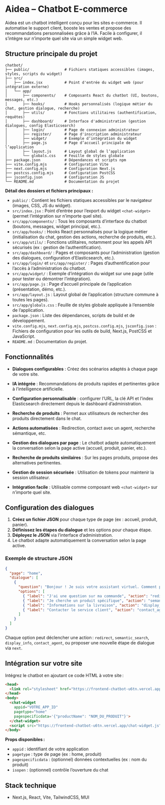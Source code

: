 
# Aidea – Chatbot E-commerce

Aidea est un chatbot intelligent conçu pour les sites e-commerce. Il automatise le support client, booste les ventes et propose des recommandations personnalisées grâce à l’IA. Facile à configurer, il s’intègre sur n’importe quel site via un simple widget web.



## Structure principale du projet

```
chatbot/
├── public/                # Fichiers statiques accessibles (images, styles, scripts du widget)
├── src/
│   ├── index.jsx          # Point d'entrée du widget web (pour intégration externe)
│   └── app/
│       ├── components/    # Composants React du chatbot (UI, boutons, messages, etc.)
│       ├── hooks/         # Hooks personnalisés (logique métier du chat, gestion dialogue, recherche)
│       ├── utils/         # Fonctions utilitaires (authentification, requêtes)
│       ├── dashboard/     # Interface d'administration (gestion dialogues, config Elasticsearch)
│       ├── login/         # Page de connexion administrateur
│       ├── register/      # Page d'inscription administrateur
│       ├── widget/        # Exemple d’intégration du widget
│       ├── page.js        # Page d’accueil principale de l’application
│       ├── layout.js      # Layout global de l’application
│       └── globals.css    # Feuille de styles globale
├── package.json           # Dépendances et scripts npm
├── vite.config.mjs        # Configuration Vite
├── next.config.mjs        # Configuration Next.js
├── postcss.config.mjs     # Configuration PostCSS
├── jsconfig.json          # Configuration JS
└── README.md              # Documentation du projet
```


**Détail des dossiers et fichiers principaux :**

- `public/` : Contient les fichiers statiques accessibles par le navigateur (images, CSS, JS du widget).
- `src/index.jsx` : Point d’entrée pour l’export du widget `<chat-widget>` (permet l’intégration sur n’importe quel site).
- `src/app/components/` : Tous les composants d’interface du chatbot (boutons, messages, widget principal, etc.).
- `src/app/hooks/` : Hooks React personnalisés pour la logique métier (initialisation du chat, gestion des actions, recherche de produits, etc.).
- `src/app/utils/` : Fonctions utilitaires, notamment pour les appels API sécurisés (ex : gestion de l’authentification).
- `src/app/dashboard/` : Pages et composants pour l’administration (gestion des dialogues, configuration d’Elasticsearch, etc.).
- `src/app/login/` et `src/app/register/` : Pages d’authentification pour l’accès à l’administration du chatbot.
- `src/app/widget/` : Exemple d’intégration du widget sur une page (utile pour tester ou démontrer l’intégration).
- `src/app/page.js` : Page d’accueil principale de l’application (présentation, démo, etc.).
- `src/app/layout.js` : Layout global de l’application (structure commune à toutes les pages).
- `src/app/globals.css` : Feuille de styles globale appliquée à l’ensemble de l’application.
- `package.json` : Liste des dépendances, scripts de build et de développement.
- `vite.config.mjs`, `next.config.mjs`, `postcss.config.mjs`, `jsconfig.json` : Fichiers de configuration pour les outils de build, Next.js, PostCSS et JavaScript.
- `README.md` : Documentation du projet.





## Fonctionnalités

- **Dialogues configurables** : Créez des scénarios adaptés à chaque page de votre site.
- **IA intégrée** : Recommandations de produits rapides et pertinentes grâce à l’intelligence artificielle.
- **Configuration personnalisable** : configurer l’URL, la clé API et l’index Elasticsearch directement depuis le dashboard d’administration.
- **Recherche de produits** : Permet aux utilisateurs de rechercher des produits directement dans le chat.
- **Actions automatisées** : Redirection, contact avec un agent, recherche sémantique, etc.
- **Gestion des dialogues par page** : Le chatbot adapte automatiquement la conversation selon la page active (accueil, produit, panier, etc.).
- **Recherche de produits similaires** : Sur les pages produits, propose des alternatives pertinentes.
- **Gestion de session sécurisée** : Utilisation de tokens pour maintenir la session utilisateur.

- **Intégration facile** : Utilisable comme composant web `<chat-widget>` sur n’importe quel site.







## Configuration des dialogues

1. **Créez un fichier JSON** pour chaque type de page (ex : accueil, produit, panier).
2. **Définissez les étapes du dialogue** et les options pour chaque étape.
3. **Déployez le JSON** via l’interface d’administration.
4. Le chatbot adapte automatiquement la conversation selon la page active.

### Exemple de structure JSON

```json
{
  "page": "home",
  "dialogue": [
    {
      "question": "Bonjour ! Je suis votre assistant virtuel. Comment puis-je vous aider aujourd'hui ?",
      "options": [
        { "label": "J'ai une question sur ma commande", "action": "redirect", "url": "/mon-compte/commandes" },
        { "label": "Je cherche un produit spécifique", "action": "semantic_search" },
        { "label": "Informations sur la livraison", "action": "display_info" },
        { "label": "Contacter le service client", "action": "contact_agent" }
      ]
    }
  ]
}
```

Chaque option peut déclencher une action : `redirect`, `semantic_search`, `display_info`, `contact_agent`, ou proposer une nouvelle étape de dialogue via `next`.

## Intégration sur votre site

Intégrez le chatbot en ajoutant ce code HTML à votre site :

```html
<head>
  <link rel="stylesheet" href="https://frontend-chatbot-u6tn.vercel.app/chatbot.css" />
</head>
<body>
  <chat-widget
    appid="VOTRE_APP_ID"
    pagetype="home"
    pagespecificdata='{"productName": "NOM_DU_PRODUIT"}'>
  </chat-widget>
  <script src="https://frontend-chatbot-u6tn.vercel.app/chat-widget.js"></script>
</body>
```

**Props disponibles :**
- `appid` : identifiant de votre application
- `pagetype` : type de page (ex : home, produit)
- `pagespecificdata` : (optionnel) données contextuelles (ex : nom du produit)
- `isopen` : (optionnel) contrôle l’ouverture du chat


## Stack technique
- Next.js, React, Vite, TailwindCSS, MUI


